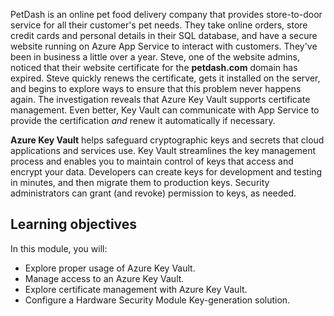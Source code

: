 PetDash is an online pet food delivery company that provides store-to-door service for all their customer's pet needs. They take online orders, store credit cards and personal details in their SQL database, and have a secure website running on Azure App Service to interact with customers. They've been in business a little over a year. Steve, one of the website admins, noticed that their website certificate for the **petdash.com** domain has expired. Steve quickly renews the certificate, gets it installed on the server, and begins to explore ways to ensure that this problem never happens again. The investigation reveals that Azure Key Vault supports certificate management. Even better, Key Vault can communicate with App Service to provide the certification _and_ renew it automatically if necessary.

**Azure Key Vault** helps safeguard cryptographic keys and secrets that cloud applications and services use. Key Vault streamlines the key management process and enables you to maintain control of keys that access and encrypt your data. Developers can create keys for development and testing in minutes, and then migrate them to production keys. Security administrators can grant (and revoke) permission to keys, as needed.

## Learning objectives

In this module, you will:

- Explore proper usage of Azure Key Vault.
- Manage access to an Azure Key Vault.
- Explore certificate management with Azure Key Vault.
- Configure a Hardware Security Module Key-generation solution.
